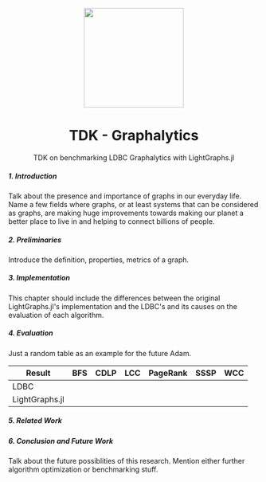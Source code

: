 <p align="center">
  <img src="/Users/atyiadam/Desktop/tdk.png" height="200" width="200">
</p>
<h1 align="center"> TDK - Graphalytics </h1>
<p align="center">TDK on benchmarking LDBC Graphalytics with LightGraphs.jl </p>

<h5>1. Introduction</h5>
Talk about the presence and importance of graphs in our everyday life. Name a few fields where graphs, or at least systems that can be considered as graphs, are making huge improvements towards making our planet a better place to live in and helping to connect billions of people.

<h5>2. Preliminaries</h5>
Introduce the definition, properties, metrics of a graph.

<h5>3. Implementation</h5>
This chapter should include the differences between the original LightGraphs.jl's implementation and the LDBC's and its causes on the evaluation of each algorithm.
<h5>4. Evaluation</h5>
Just a random table as an example for the future Adam.

| Result         | BFS | CDLP | LCC | PageRank | SSSP | WCC |
|----------------|-----|------|-----|----------|------|-----|
| LDBC           |     |      |     |          |      |     |
| LightGraphs.jl |     |      |     |          |      |     |

<h5>5. Related Work</h5>
<h5>6. Conclusion and Future Work</h5>
Talk about the future possiblities of this research. Mention either further algorithm optimization or benchmarking stuff.

